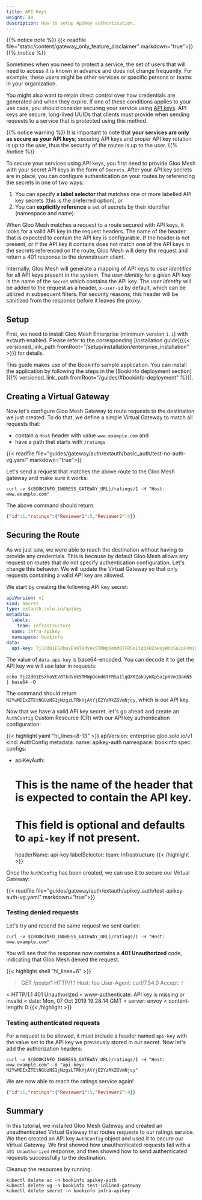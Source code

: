 ```yaml
---
title: API Keys
weight: 40
description: How to setup ApiKey authentication. 
---
```


{{% notice note %}}
{{< readfile file="static/content/gateway_only_feature_disclaimer" markdown="true">}}
{{% /notice %}}

Sometimes when you need to protect a service, the set of users that will need to access it is known in advance and does 
not change frequently. For example, these users might be other services or specific persons or teams in your organization. 

You might also want to retain direct control over how credentials are generated and when they expire. If one of these 
conditions applies to your use case, you should consider securing your service using 
[API keys](https://en.wikipedia.org/wiki/Application_programming_interface_key). API keys are secure, long-lived UUIDs 
that clients must provide when sending requests to a service that is protected using this method. 

{{% notice warning %}}
It is important to note that **your services are only as secure as your API keys**; securing API keys and proper API key 
rotation is up to the user, thus the security of the routes is up to the user.
{{% /notice %}}

To secure your services using API keys, you first need to provide Gloo Mesh with your secret API keys in the form of `Secrets`. After your API key secrets are in place, you can configure authentication on your routes by referencing the secrets in one of two ways:

1. You can specify a **label selector** that matches one or more labelled API key secrets (this is the preferred option), or
1. You can **explicitly reference** a set of secrets by their identifier (namespace and name).

When Gloo Mesh matches a request to a route secured with API keys, it looks for a valid API key in the request headers. 
The name of the header that is expected to contain the API key is configurable. If the header is not present, 
or if the API key it contains does not match one of the API keys in the secrets referenced on the route, 
Gloo Mesh will deny the request and return a 401 response to the downstream client.

Internally, Gloo Mesh will generate a mapping of API keys to _user identities_ for all API keys present in the system. The _user identity_ for a given API key is the name of the `Secret` which contains the API key. The _user identity_ will be added to the request as a header, `x-user-id` by default, which can be utilized in subsequent filters. For security reasons, this header will be sanitized from the response before it leaves the proxy.

## Setup
First, we need to install Gloo Mesh Enterprise (minimum version `1.1`) with extauth enabled. Please refer to the corresponding
[installation guide]({{< versioned_link_path fromRoot="/setup/installation/enterprise_installation" >}}) for details.

This guide makes use of the Bookinfo sample application. You can install the application by following the steps in the [Bookinfo deployment section]({{% versioned_link_path fromRoot="/guides/#bookinfo-deployment" %}}).


## Creating a Virtual Gateway
Now let's configure Gloo Mesh Gateway to route requests to the destination we just created. To do that, we define a simple Virtual
Gateway to match all requests that:

- contain a `Host` header with value `www.example.com` and
- have a path that starts with `/ratings`

{{< readfile file="guides/gateway/auth/extauth/basic_auth/test-no-auth-vg.yaml" markdown="true">}}

Let's send a request that matches the above route to the Gloo Mesh gateway and make sure it works:

```shell
curl -v $(BOOKINFO_INGRESS_GATEWAY_URL)/ratings/1 -H "Host: www.example.com"
```

The above command should return:

```json
{"id":1,"ratings":{"Reviewer1":5,"Reviewer2":4}}
```

## Securing the Route

As we just saw, we were able to reach the destination without having to provide any credentials. 
This is because by default Gloo Mesh allows any request on routes that do not specify authentication configuration. 
Let's change this behavior. We will update the Virtual Gateway so that only requests containing 
a valid API key are allowed.

We start by creating the following API key secret:

```yaml
apiVersion: v1
kind: Secret
type: extauth.solo.io/apikey
metadata:
  labels:
    team: infrastructure
  name: infra-apikey
  namespace: bookinfo
data:
  api-key: TjJZd01ESXhaVEV0TkdVek5TMWpOemd6TFRSa1lqQXRZakUyWXpSa1pHVm1OamN5
```

The value of `data.api-key` is base64-encoded. You can decode it to get the API key we will use later in requests:

```shell
echo TjJZd01ESXhaVEV0TkdVek5TMWpOemd6TFRSa1lqQXRZakUyWXpSa1pHVm1OamN5 | base64 -D
```

The command should return `N2YwMDIxZTEtNGUzNS1jNzgzLTRkYjAtYjE2YzRkZGVmNjcy`, which is our API key.

Now that we have a valid API key secret, let's go ahead and create an `AuthConfig` Custom Resource (CR) with our API key authentication configuration:

{{< highlight yaml "hl_lines=8-13" >}}
apiVersion: enterprise.gloo.solo.io/v1
kind: AuthConfig
metadata:
  name: apikey-auth
  namespace: bookinfo
spec:
  configs:
  - apiKeyAuth:
      # This is the name of the header that is expected to contain the API key.
      # This field is optional and defaults to `api-key` if not present.
      headerName: api-key
      labelSelector:
        team: infrastructure
{{< /highlight >}}

Once the `AuthConfig` has been created, we can use it to secure our Virtual Gateway:

{{< readfile file="guides/gateway/auth/extauth/apikey_auth/test-apikey-auth-vg.yaml" markdown="true">}}

### Testing denied requests
Let's try and resend the same request we sent earlier:

```shell
curl -v $(BOOKINFO_INGRESS_GATEWAY_URL)/ratings/1 -H "Host: www.example.com"
```

You will see that the response now contains a **401 Unauthorized** code, indicating that Gloo Mesh denied the request.

{{< highlight shell "hl_lines=6" >}}
> GET /posts/1 HTTP/1.1
> Host: foo
> User-Agent: curl/7.54.0
> Accept: */*
>
< HTTP/1.1 401 Unauthorized
< www-authenticate: API key is missing or invalid
< date: Mon, 07 Oct 2019 19:28:14 GMT
< server: envoy
< content-length: 0
{{< /highlight >}}

### Testing authenticated requests
For a request to be allowed, it must include a header named `api-key` with the value set to the 
API key we previously stored in our secret. Now let's add the authorization headers:

```shell
curl -v $(BOOKINFO_INGRESS_GATEWAY_URL)/ratings/1 -H "Host: www.example.com" -H "api-key: N2YwMDIxZTEtNGUzNS1jNzgzLTRkYjAtYjE2YzRkZGVmNjcy"
```

We are now able to reach the ratings service again!

```json
{"id":1,"ratings":{"Reviewer1":5,"Reviewer2":4}}
```

## Summary

In this tutorial, we installed Gloo Mesh Gateway and created an unauthenticated Virtual Gateway that routes requests to 
our ratings service. We then created an API key `AuthConfig` object and used it to secure our Virtual Gateway. 
We first showed how unauthenticated requests fail with a `401 Unauthorized` response, and then showed how to send 
authenticated requests successfully to the destination. 

Cleanup the resources by running:

```
kubectl delete ac -n bookinfo apikey-auth
kubectl delete vg -n bookinfo test-inlined-gateway
kubectl delete secret -n bookinfo infra-apikey
```
